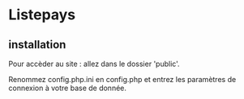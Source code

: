 # Listepays

## installation

Pour accèder au site : allez dans le dossier 'public'.

Renommez config.php.ini en config.php et entrez les paramètres de connexion à votre base de donnée.